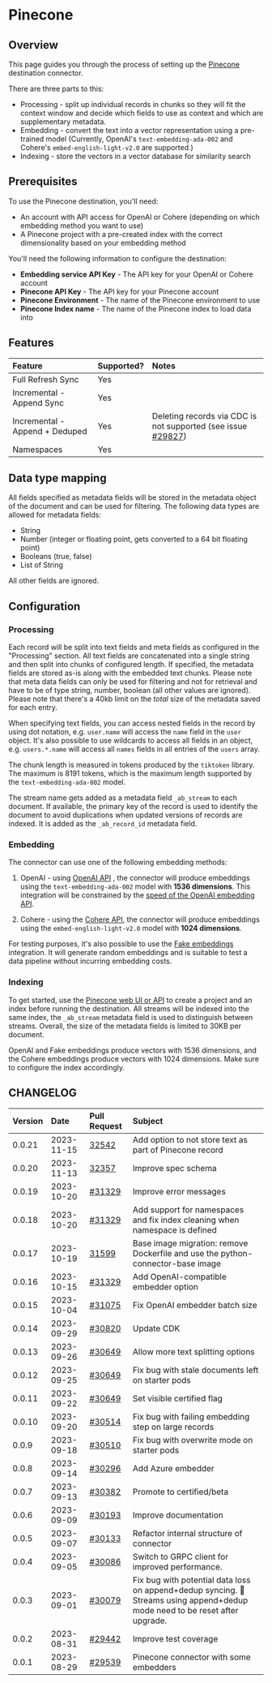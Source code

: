 # Pinecone

## Overview

This page guides you through the process of setting up the [Pinecone](https://pinecone.io/) destination connector.

There are three parts to this:
* Processing - split up individual records in chunks so they will fit the context window and decide which fields to use as context and which are supplementary metadata.
* Embedding - convert the text into a vector representation using a pre-trained model (Currently, OpenAI's `text-embedding-ada-002` and Cohere's `embed-english-light-v2.0` are supported.)
* Indexing - store the vectors in a vector database for similarity search

## Prerequisites

To use the Pinecone destination, you'll need:

- An account with API access for OpenAI or Cohere (depending on which embedding method you want to use)
- A Pinecone project with a pre-created index with the correct dimensionality based on your embedding method

You'll need the following information to configure the destination:

- **Embedding service API Key** - The API key for your OpenAI or Cohere account
- **Pinecone API Key** - The API key for your Pinecone account
- **Pinecone Environment** - The name of the Pinecone environment to use
- **Pinecone Index name** - The name of the Pinecone index to load data into

## Features

| Feature                        | Supported?           | Notes |
| :----------------------------- | :------------------- | :---- |
| Full Refresh Sync              | Yes                  |       |
| Incremental - Append Sync      | Yes                  |       |
| Incremental - Append + Deduped | Yes                  | Deleting records via CDC is not supported (see issue [#29827](https://github.com/airbytehq/airbyte/issues/29827))  |
| Namespaces                     | Yes                   |       |

## Data type mapping

All fields specified as metadata fields will be stored in the metadata object of the document and can be used for filtering. The following data types are allowed for metadata fields:
* String
* Number (integer or floating point, gets converted to a 64 bit floating point)
* Booleans (true, false)
* List of String

All other fields are ignored.

## Configuration

### Processing

Each record will be split into text fields and meta fields as configured in the "Processing" section. All text fields are concatenated into a single string and then split into chunks of configured length. If specified, the metadata fields are stored as-is along with the embedded text chunks. Please note that meta data fields can only be used for filtering and not for retrieval and have to be of type string, number, boolean (all other values are ignored). Please note that there's a 40kb limit on the _total_ size of the metadata saved for each entry.

When specifying text fields, you can access nested fields in the record by using dot notation, e.g. `user.name` will access the `name` field in the `user` object. It's also possible to use wildcards to access all fields in an object, e.g. `users.*.name` will access all `names` fields in all entries of the `users` array.

The chunk length is measured in tokens produced by the `tiktoken` library. The maximum is 8191 tokens, which is the maximum length supported by the `text-embedding-ada-002` model.

The stream name gets added as a metadata field `_ab_stream` to each document. If available, the primary key of the record is used to identify the document to avoid duplications when updated versions of records are indexed. It is added as the `_ab_record_id` metadata field.

### Embedding

The connector can use one of the following embedding methods:

1. OpenAI - using [OpenAI API](https://beta.openai.com/docs/api-reference/text-embedding) , the connector will produce embeddings using the `text-embedding-ada-002` model with **1536 dimensions**. This integration will be constrained by the [speed of the OpenAI embedding API](https://platform.openai.com/docs/guides/rate-limits/overview).

2. Cohere - using the [Cohere API](https://docs.cohere.com/reference/embed), the connector will produce embeddings using the `embed-english-light-v2.0` model with **1024 dimensions**. 

For testing purposes, it's also possible to use the [Fake embeddings](https://python.langchain.com/docs/modules/data_connection/text_embedding/integrations/fake) integration. It will generate random embeddings and is suitable to test a data pipeline without incurring embedding costs.

### Indexing

To get started, use the [Pinecone web UI or API](https://docs.pinecone.io/docs/quickstart) to create a project and an index before running the destination. All streams will be indexed into the same index, the `_ab_stream` metadata field is used to distinguish between streams. Overall, the size of the metadata fields is limited to 30KB per document. 

OpenAI and Fake embeddings produce vectors with 1536 dimensions, and the Cohere embeddings produce vectors with 1024 dimensions. Make sure to configure the index accordingly.

## CHANGELOG

| Version | Date       | Pull Request                                                  | Subject                                                                                                                                              |
|:--------| :--------- |:--------------------------------------------------------------|:-----------------------------------------------------------------------------------------------------------------------------------------------------|
| 0.0.21 | 2023-11-15 | [32542](https://github.com/airbytehq/airbyte/pull/32542) | Add option to not store text as part of Pinecone record |
| 0.0.20 | 2023-11-13 | [32357](https://github.com/airbytehq/airbyte/pull/32357) | Improve spec schema |
| 0.0.19   | 2023-10-20 | [#31329](https://github.com/airbytehq/airbyte/pull/31373) | Improve error messages |
| 0.0.18   | 2023-10-20 | [#31329](https://github.com/airbytehq/airbyte/pull/31373) | Add support for namespaces and fix index cleaning when namespace is defined |
| 0.0.17 | 2023-10-19 | [31599](https://github.com/airbytehq/airbyte/pull/31599) | Base image migration: remove Dockerfile and use the python-connector-base image |
| 0.0.16   | 2023-10-15 | [#31329](https://github.com/airbytehq/airbyte/pull/31329) | Add OpenAI-compatible embedder option |
| 0.0.15   | 2023-10-04 | [#31075](https://github.com/airbytehq/airbyte/pull/31075) | Fix OpenAI embedder batch size |
| 0.0.14   | 2023-09-29 | [#30820](https://github.com/airbytehq/airbyte/pull/30820)     | Update CDK | 
| 0.0.13   | 2023-09-26 | [#30649](https://github.com/airbytehq/airbyte/pull/30649)     | Allow more text splitting options | 
| 0.0.12   | 2023-09-25 | [#30649](https://github.com/airbytehq/airbyte/pull/30649)     | Fix bug with stale documents left on starter pods | 
| 0.0.11   | 2023-09-22 | [#30649](https://github.com/airbytehq/airbyte/pull/30649)     | Set visible certified flag | 
| 0.0.10   | 2023-09-20 | [#30514](https://github.com/airbytehq/airbyte/pull/30514)     | Fix bug with failing embedding step on large records | 
| 0.0.9   | 2023-09-18 | [#30510](https://github.com/airbytehq/airbyte/pull/30510)     | Fix bug with overwrite mode on starter pods | 
| 0.0.8   | 2023-09-14 | [#30296](https://github.com/airbytehq/airbyte/pull/30296)     | Add Azure embedder | 
| 0.0.7   | 2023-09-13 | [#30382](https://github.com/airbytehq/airbyte/pull/30382)     | Promote to certified/beta | 
| 0.0.6   | 2023-09-09 | [#30193](https://github.com/airbytehq/airbyte/pull/30193)     | Improve documentation | 
| 0.0.5   | 2023-09-07 | [#30133](https://github.com/airbytehq/airbyte/pull/30133)     | Refactor internal structure of connector  | 
| 0.0.4   | 2023-09-05 | [#30086](https://github.com/airbytehq/airbyte/pull/30079)     | Switch to GRPC client for improved performance.  | 
| 0.0.3   | 2023-09-01 | [#30079](https://github.com/airbytehq/airbyte/pull/30079)     | Fix bug with potential data loss on append+dedup syncing. 🚨 Streams using append+dedup mode need to be reset after upgrade.  | 
| 0.0.2   | 2023-08-31 | [#29442](https://github.com/airbytehq/airbyte/pull/29946)     | Improve test coverage  | 
| 0.0.1   | 2023-08-29 | [#29539](https://github.com/airbytehq/airbyte/pull/29539)     | Pinecone connector with some embedders  | 